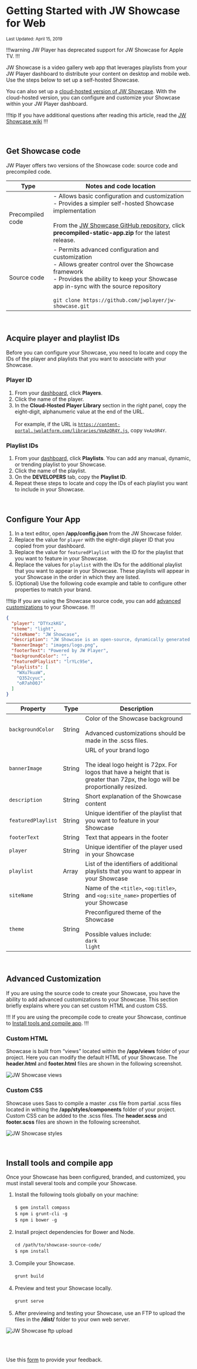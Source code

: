 # Getting Started with JW Showcase for Web

<sup>Last Updated: April 15, 2019</sup>

!!!warning
JW Player has deprecated support for JW Showcase for Apple TV.
!!!

JW Showcase is a video gallery web app that leverages playlists from your JW Player dashboard to distribute your content on desktop and mobile web. Use the steps below to set up a self-hosted Showcase.

You can also set up a [cloud-hosted version of JW Showcase](https://support.jwplayer.com/articles/set-up-a-jw-showcase). With the cloud-hosted version, you can configure and customize your Showcase within your JW Player dashboard.

!!!tip
If you have additional questions after reading this article, read the <a href="https://github.com/jwplayer/jw-showcase/wiki" target="_blank">JW Showcase wiki</a>
!!!

<br/>

## Get Showcase code

JW Player offers two versions of the Showcase code: source code and precompiled code.

| Type | Notes and code location |
| -- | -- |
| Precompiled code | - Allows basic configuration and customization<br/>- Provides a simpler self-hosted Showcase implementation<br/><br/>From the <a href="https://github.com/jwplayer/jw-showcase/releases/" target="_blank">JW Showcase GitHub repository</a>, click **precompiled-static-app.zip** for the latest release.|
| Source code | - Permits advanced configuration and customization<br/>- Allows greater control over the Showcase framework<br/>- Provides the ability to keep your Showcase app in-sync with the source repository<br/><br/>`git clone https://github.com/jwplayer/jw-showcase.git`|

<br/>

## Acquire player and playlist IDs
Before you can configure your Showcase, you need to locate and copy the IDs of the player and playlists that you want to associate with your Showcase.

### Player ID
1. From your <a href="https://dashboard.jwplayer.com/" target="_blank">dashboard</a>, click **Players**.
2. Click the name of the player.
3. In the **Cloud-Hosted Player Library** section in the right panel, copy the eight-digit, alphanumeric value at the end of the URL. <br/><br/>For example, if the URL is <code>https://content-portal.jwplatform.com/libraries/VeAzOR4Y.js</code>, copy <code>VeAzOR4Y</code>.

### Playlist IDs
1. From your <a href="https://dashboard.jwplayer.com/" target="_blank">dashboard</a>, click **Playlists**. You can add any manual, dynamic, or trending playlist to your Showcase.
2. Click the name of the playlist.
3. On the **DEVELOPERS** tab, copy the **Playlist ID**.
4. Repeat these steps to locate and copy the IDs of each playlist you want to include in your Showcase.

<br/>

## Configure Your App

1. In a text editor, open **/app/config.json** from the JW Showcase folder.
2. Replace the value for `player` with the eight-digit player ID that you copied from your dashboard.
3. Replace the value for `featuredPlaylist` with the ID for the playlist that you want to feature in your Showcase.
4. Replace the values for `playlist` with the IDs for the additional playlist that you want to appear in your Showcase. These playlists will appear in your Showcase in the order in which they are listed. 
5. (Optional) Use the following code example and table to configure other properties to match your brand. 

!!!tip
If you are using the Showcase source code, you can add [advanced customizations](#advanced-customization) to your Showcase.
!!!


```json
{
  "player": "DTYxzkKG",
  "theme": "light",
  "siteName": "JW Showcase",
  "description": "JW Showcase is an open-source, dynamically generated video website built around JW Player and JW Platform services. It enables you to easily publish your JW Player-hosted video content with no coding and minimal configuration.",
  "bannerImage": "images/logo.png",
  "footerText": "Powered by JW Player",
  "backgroundColor": "",
  "featuredPlaylist": "lrYLc95e",
  "playlists": [
    "WXu7kuaW",
    "Q352cyuc",
    "oR7ahO0J"
  ]
}
```
| Property | Type | Description |
| -- | -- | -- |
| `backgroundColor`| String | Color of the Showcase background<br/><br/>Advanced customizations should be made in the .scss files.
| `bannerImage`| String | URL of your brand logo<br/><br/>The ideal logo height is 72px. For logos that have a height that is greater than 72px, the logo will be proportionally resized.
| `description` | String | Short explanation of the Showcase content|
| `featuredPlaylist`| String | Unique identifier of the playlist that you want to feature in your Showcase |
| `footerText` | String | Text that appears in the footer |
| `player` | String | Unique identifier of the player used in your Showcase|
| `playlist` | Array | List of the identifiers of additional playlists that you want to appear in your Showcase|
| `siteName` | String | Name of the `<title>`, `<og:title>`, and `<og:site_name>` properties of your Showcase|
| `theme` | String | Preconfigured theme of the Showcase<br/><br/>Possible values include:<br/>`dark`<br/>`light`|

<br/>

<a name="advanced-customization"></a>

## Advanced Customization

If you are using the source code to create your Showcase, you have the ability to add advanced customizations to your Showcase. This section briefly explains where you can set custom HTML and custom CSS. 

!!!
If you are using the precompile code to create your Showcase, continue to [Install tools and compile app](#install-and-compile).
!!!

### Custom HTML

Showcase is built from “views” located within the **/app/views** folder of your project. Here you can modify the default HTML of your Showcase. The **header.html** and **footer.html** files are shown in the following screenshot. 

![JW Showcase views](../../images/text-editor-views.png)

### Custom CSS

Showcase uses Sass to compile a master .css file from partial .scss files located in withing the **/app/styles/components** folder of your project. Custom CSS can be added to the .scss files. The  **header.scss** and **footer.scss** files are shown in the following screenshot.

![JW Showcase styles](../../images/text-editor-styles.png)

<br/>

<a name="install-and-compile"></a>

## Install tools and compile app

Once your Showcase has been configured, branded, and customized, you must install several tools and compile your Showcase.

1. Install the following tools globally on your machine:<br/><br/>`$ gem install compass`<br/>`$ npm i grunt-cli -g`<br>`$ npm i bower -g`<br/><br/> 
2. Install project dependencies for Bower and Node.<br><br/>`cd /path/to/showcase-source-code/`<br/>`$ npm install`<br/><br/>
3. Compile your Showcase.<br/><br/>`grunt build`<br/><br/>
4. Preview and test your Showcase locally.<br/><br/>`grunt serve`<br/><br/>
5. After previewing and testing your Showcase, use an FTP to upload the files in the **/dist/** folder to your own web server.

![JW Showcase ftp upload](../../images/ftp-file-upload.png)

<br/><br/>
<div id="wufoo-mff60sc1xnn4cu">
Use this <a href="https://jwplayerdocs.wufoo.com/forms/mff60sc1xnn4cu">form</a> to provide your feedback.
</div>
<script type="text/javascript">var mff60sc1xnn4cu;(function(d, t) {
var s = d.createElement(t), options = {
'userName':'jwplayerdocs',
'formHash':'mff60sc1xnn4cu',
'autoResize':true,
'height':'288',
'async':true,
'host':'wufoo.com',
'header':'show',
'ssl':true,
'defaultValues': 'field118=' + location.pathname};
s.src = ('https:' == d.location.protocol ? 'https://' : 'http://') + 'www.wufoo.com/scripts/embed/form.js';
s.onload = s.onreadystatechange = function() {
var rs = this.readyState; if (rs) if (rs != 'complete') if (rs != 'loaded') return;
try { mff60sc1xnn4cu = new WufooForm();mff60sc1xnn4cu.initialize(options);mff60sc1xnn4cu.display(); } catch (e) {}};
var scr = d.getElementsByTagName(t)[0], par = scr.parentNode; par.insertBefore(s, scr);
})(document, 'script');</script>
